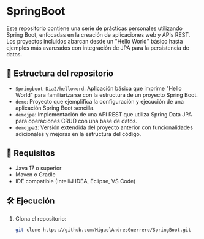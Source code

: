 # SpringBoot

Este repositorio contiene una serie de prácticas personales utilizando Spring Boot, enfocadas en la creación de aplicaciones web y APIs REST. Los proyectos incluidos abarcan desde un "Hello World" básico hasta ejemplos más avanzados con integración de JPA para la persistencia de datos.

## 📁 Estructura del repositorio

- `Springboot-Dia2/helloword`: Aplicación básica que imprime "Hello World" para familiarizarse con la estructura de un proyecto Spring Boot.
- `demo`: Proyecto que ejemplifica la configuración y ejecución de una aplicación Spring Boot sencilla.
- `demojpa`: Implementación de una API REST que utiliza Spring Data JPA para operaciones CRUD con una base de datos.
- `demojpa2`: Versión extendida del proyecto anterior con funcionalidades adicionales y mejoras en la estructura del código.

## 🚀 Requisitos

- Java 17 o superior
- Maven o Gradle
- IDE compatible (IntelliJ IDEA, Eclipse, VS Code)

## 🛠️ Ejecución

1. Clona el repositorio:

   ```bash
   git clone https://github.com/MiguelAndresGuerrero/SpringBoot.git
   ```
